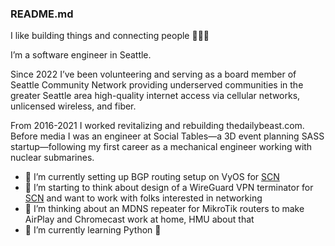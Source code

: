 ### README.md

I like building things and connecting people 🤖🌐💥

I’m a software engineer in Seattle.

Since 2022 I’ve been volunteering and serving as a board member of Seattle Community Network providing underserved communities in the greater Seattle area high-quality internet access via cellular networks, unlicensed wireless, and fiber.

From 2016-2021 I worked revitalizing and rebuilding thedailybeast.com. Before media I was an engineer at Social Tables—a 3D event planning SASS startup—following my first career as a mechanical engineer working with nuclear submarines.

- 🔭 I’m currently setting up BGP routing setup on VyOS for [SCN](https://seattlecommunitynetwork.org)
- 👯 I’m starting to think about design of a WireGuard VPN terminator for [SCN](https://seattlecommunitynetwork.org) and want to work with folks interested in networking
- 🤔 I’m thinking about an MDNS repeater for MikroTik routers to make AirPlay and Chromecast work at home, HMU about that
- 🌱 I’m currently learning Python 🦙

<!--
**johnelliott/johnelliott** is a ✨ _special_ ✨ repository because its `README.md` (this file) appears on your GitHub profile.

Here are some ideas to get you started:

- 🔭 I’m currently working on ...
- 🌱 I’m currently learning ...
- 👯 I’m looking to collaborate on ...
- 🤔 I’m looking for help with ...
- 💬 Ask me about ...
- 📫 How to reach me: ...
- 😄 Pronouns: ...
- ⚡ Fun fact: ...
-->
